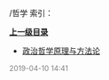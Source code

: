 /哲学 索引：


**[上一级目录](/index.md)**

- [政治哲学原理与方法论](/哲学/政治哲学原理与方法论.md)


<font size=2 color='grey'> 2019-04-10 14:41 </font>